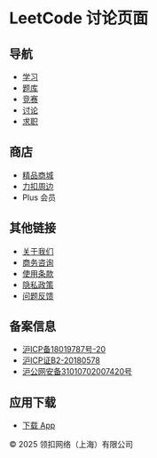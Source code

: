 # LeetCode 讨论页面

## 导航
- [学习](https://leetcode.cn/leetbook)
- [题库](https://leetcode.cn/problemset)
- [竞赛](https://leetcode.cn/contest)
- [讨论](https://leetcode.cn/discuss)
- [求职](https://leetcode.cn/company)

## 商店
- [精品商城](https://detail.youzan.com/show/goods/newest?alias=271n43vr9hen7)
- [力扣周边](https://leetcode.cn/store)
- Plus 会员

## 其他链接
- [关于我们](https://leetcode.cn/brand/)
- [商务咨询](https://leetcode.cn/contact/)
- [使用条款](https://leetcode.cn/terms-c/)
- [隐私政策](https://leetcode.cn/privacy/)
- [问题反馈](https://leetcode.cn/support/new-request/)

## 备案信息
- [沪ICP备18019787号-20](https://beian.miit.gov.cn/)
- [沪ICP证B2-20180578](https://beian.miit.gov.cn/)
- [沪公网安备31010702007420号](https://www.beian.gov.cn/portal/registerSystemInfo?recordcode=31010702007420)

## 应用下载
- [下载 App](https://leetcode.cn/app/)

© 2025 领扣网络（上海）有限公司